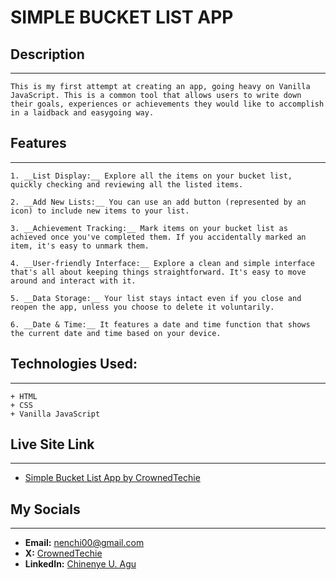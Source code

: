 # SIMPLE BUCKET LIST APP

## Description
---
    This is my first attempt at creating an app, going heavy on Vanilla JavaScript. This is a common tool that allows users to write down their goals, experiences or achievements they would like to accomplish in a laidback and easygoing way.

## Features
---
    1. __List Display:__ Explore all the items on your bucket list, quickly checking and reviewing all the listed items.
    
    2. __Add New Lists:__ You can use an add button (represented by an icon) to include new items to your list.

    3. __Achievement Tracking:__ Mark items on your bucket list as achieved once you've completed them. If you accidentally marked an item, it's easy to unmark them.

    4. __User-friendly Interface:__ Explore a clean and simple interface that's all about keeping things straightforward. It's easy to move around and interact with it.

    5. __Data Storage:__ Your list stays intact even if you close and reopen the app, unless you choose to delete it voluntarily.

    6. __Date & Time:__ It features a date and time function that shows the current date and time based on your device.

## Technologies Used: 
---
    + HTML
    + CSS
    + Vanilla JavaScript

## Live Site Link
---
+ [Simple Bucket List App by CrownedTechie](https://crownedtechie.github.io/simple-bucket-list-app/)

## My Socials
---
+ __Email:__ nenchi00@gmail.com
+ __X:__ [CrownedTechie](https://x.com/CrownedTechie?t=xh4cpYyjSLOD_WWgN-R-Ag&s=09)
+ __LinkedIn:__ [Chinenye U. Agu](https://www.linkedin.com/in/chinenye-u-agu-53b715193?utm_source=share&utm_campaign=share_via&utm_content=profile&utm_medium=android_app)